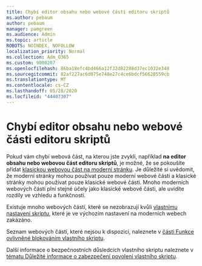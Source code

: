 ```yaml
---
title: Chybí editor obsahu nebo webové části editoru skriptů
ms.author: pebaum
author: pebaum
manager: pamgreen
ms.audience: Admin
ms.topic: article
ROBOTS: NOINDEX, NOFOLLOW
localization_priority: Normal
ms.collection: Adm_O365
ms.custom: 9000207
ms.openlocfilehash: 86ba18efc4bd466a12f32d82288d37ec1032e348
ms.sourcegitcommit: 82af227ac6d075e748e27c4ce6bdcf56628559cb
ms.translationtype: MT
ms.contentlocale: cs-CZ
ms.lasthandoff: 05/28/2020
ms.locfileid: "44407307"
---
```

# <a name="content-editor-or-script-editor-web-parts-are-missing"></a>Chybí editor obsahu nebo webové části editoru skriptů

Pokud vám chybí webová část, na kterou jste zvyklí, například **na editor obsahu nebo webovou část editoru skriptů**, je možné, že se pokoušíte přidat [klasickou webovou část na moderní stránku](https://support.office.com/article/classic-and-modern-web-part-experiences-3fdae6c3-8fc1-49ab-8708-8c104b882e64). Je důležité si uvědomit, že moderní stránky mohou používat pouze moderní webové části a klasické stránky mohou používat pouze klasické webové části. Mnoho moderních webových částí plní stejné účely jako klasické webové části, ale uvidíte rozdíly ve vzhledu a funkčnosti.

Existuje mnoho webových částí, které se nezobrazují kvůli [vlastnímu nastavení skriptu](https://docs.microsoft.com/sharepoint/allow-or-prevent-custom-script), které je ve výchozím nastavení na moderních webech zakázáno. 

Seznam webových částí, které nejsou k dispozici, naleznete v [části Funkce ovlivněné blokováním vlastního skriptu](https://docs.microsoft.com/sharepoint/allow-or-prevent-custom-script#features-affected-when-custom-script-is-blocked).

Další informace o bezpečnostních důsledcích vlastního skriptu naleznete v [tématu Důležité informace o zabezpečení povolení vlastního skriptu](https://docs.microsoft.com/sharepoint/security-considerations-of-allowing-custom-script).
